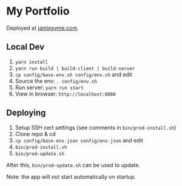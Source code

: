 # My Portfolio

Deployed at [jamiesyme.com](https://jamiesyme.com).


## Local Dev

1. `yarn install`
2. `yarn run build | build-client | build-server`
3. `cp config/base-env.sh config/env.sh` and edit
4. Source the env: `. config/env.sh`
5. Run server: `yarn run start`
6. View in browser: `http://localhost:8080`


## Deploying

1. Setup SSH cert settings (see comments in `bin/prod-install.sh`)
2. Clone repo & cd
3. `cp config/base-env.json config/env.json` and edit
4. `bin/prod-install.sh`
5. `bin/prod-update.sh`

After this, `bin/prod-update.sh` can be used to update.

Note: the app will not start automatically on startup.
